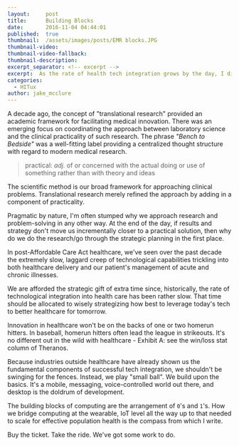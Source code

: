 ```yaml
---
layout:     post
title:      Building Blocks
date:       2016-11-04 04:44:01
published:  true
thumbnail:  /assets/images/posts/EMR blocks.JPG
thumbnail-video:
thumbnail-video-fallback:
thumbnail-description:
excerpt_separator: <!-- excerpt -->
excerpt:  As the rate of health tech integration grows by the day, I discuss the origins of "Bits To Bedside"––the rally call for this blog.
categories:
  - HITux
author: jake_mcclure
---
```


A decade ago, the concept of "translational research" provided an academic framework for facilitating medical innovation. There was an emerging focus on coordinating the approach between laboratory science and the clinical practicality of such research. The phrase *"Bench to Bedside"* was a well-fitting label providing a centralized thought structure with regard to modern medical research.

> practical: *adj.*  of or concerned with the actual doing or use of something rather than with theory and ideas

The scientific method is our broad framework for approaching clinical problems. Translational research merely refined the approach by adding in a component of practicality.

Pragmatic by nature, I'm often stumped why we approach research and problem-solving in any other way. At the end of the day, if results and strategy don't move us incrementally closer to a practical solution, then why do we do the research/go through the strategic planning in the first place.

 In post-Affordable Care Act healthcare, we've seen over the past decade the extremely slow, laggard creep of technological capabilities trickling into both healthcare delivery and our patient's management of acute and chronic illnesses.

We are afforded the strategic gift of extra time since, historically, the rate of technological integration into health care has been rather slow. That time should be allocated to wisely strategizing how best to leverage today's tech to better healthcare for tomorrow.

Innovation in healthcare won't be on the backs of one or two homerun hitters. In baseball, homerun hitters often lead the league in strikeouts. It's no different out in the wild with healthcare - Exhibit A: see the win/loss stat column of Theranos.

Because industries outside healthcare have already shown us the fundamental components of successful tech integration, we shouldn't be swinging for the fences. Instead, we play "small ball". We build upon the basics. It's a mobile, messaging, voice-controlled world out there, and desktop is the doldrum of development.

The building blocks of computing are the arrangement of `0`'s and `1`'s. How we bridge computing at the wearable, IoT level all the way up to that needed to scale for effective population health is the compass from which I write.

Buy the ticket. Take the ride. We've got some work to do.
